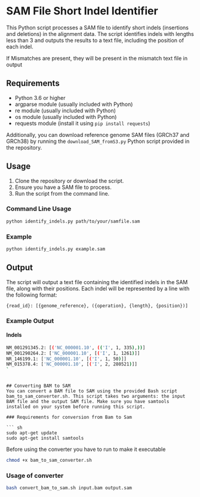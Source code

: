 # SAM File Short Indel Identifier

This Python script processes a SAM file to identify short indels (insertions and deletions) in the alignment data. The script identifies indels with lengths less than 3 and outputs the results to a text file, including the position of each indel.


If Mismatches are present, they will be present in the mismatch text file in output

## Requirements

- Python 3.6 or higher
- argparse module (usually included with Python)
- re module (usually included with Python)
- os module (usually included with Python)
- requests module (install it using `pip install requests`)

Additionally, you can download reference genome SAM files (GRCh37 and GRCh38) by running the `download_SAM_fromS3.py` Python script provided in the repository.

## Usage

1. Clone the repository or download the script.
2. Ensure you have a SAM file to process.
3. Run the script from the command line.

### Command Line Usage

```sh
python identify_indels.py path/to/your/samfile.sam
```

### Example

```sh
python identify_indels.py example.sam
```

## Output

The script will output a text file containing the identified indels in the SAM file, along with their positions. Each indel will be represented by a line with the following format:

```
{read_id}: [{genome_reference}, ({operation}, {length}, {position})]
```


### Example Output
#### Indels
```sh
NM_001291345.2: [('NC_000001.10', (('I', 1, 335),))]
NM_001290264.2: ['NC_000001.10', [('I', 1, 1261)]]
NR_146199.1: ['NC_000001.10', [('I', 1, 50)]]
NM_015378.4: ['NC_000001.10', [('I', 2, 280521)]]
`
```

```

## Converting BAM to SAM
You can convert a BAM file to SAM using the provided Bash script bam_to_sam_converter.sh. This script takes two arguments: the input BAM file and the output SAM file. Make sure you have samtools installed on your system before running this script.

### Requirements for conversion from Bam to Sam

``` sh
sudo apt-get update
sudo apt-get install samtools
```
Before using the converter you have to run to make it executable 

``` sh
chmod +x bam_to_sam_converter.sh
```
### Usage of converter

``` sh
bash convert_bam_to_sam.sh input.bam output.sam
```


